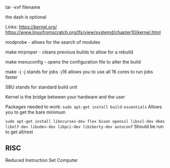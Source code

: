 #

tar -xvf filename

the dash is optional

Links:
https://kernel.org/
https://www.linuxfromscratch.org/lfs/view/systemd/chapter10/kernel.html


modprobe - allows for the search of modules

make mrproper - cleans previous builds to allow for a rebuild

make menuconfig - opens the configuration file to alter the build

make -j
-j stands for jobs -j16 allows you to use all 16 cores to run jobs faster

SBU stands for standard build unit

Kernel is the bridge between your hardware and the user

Packages needed to work:
```sudo apt-get install build-essentials```
Allows you to get the bare minimum


```sudo apt-get install libncurses-dev flex bison openssl libssl-dev dkms libelf-dev libudev-dev libpci-dev libiberty-dev autoconf```
Should be run to get all/rest


## RISC
Reduced Instruction Set Computer